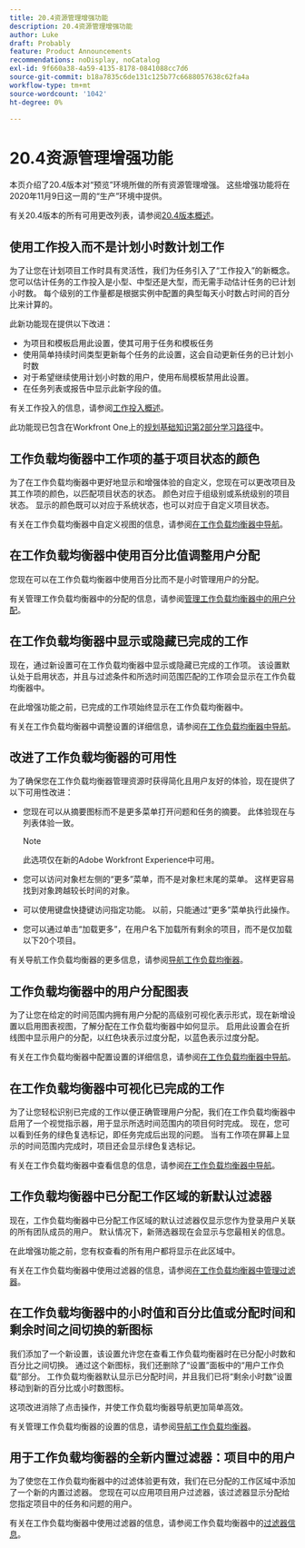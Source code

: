 ```yaml
---
title: 20.4资源管理增强功能
description: 20.4资源管理增强功能
author: Luke
draft: Probably
feature: Product Announcements
recommendations: noDisplay, noCatalog
exl-id: 9f660a38-4a59-4135-8178-0841088cc7d6
source-git-commit: b18a7835c6de131c125b77c6688057638c62fa4a
workflow-type: tm+mt
source-wordcount: '1042'
ht-degree: 0%

---
```


# 20.4资源管理增强功能

本页介绍了20.4版本对“预览”环境所做的所有资源管理增强。 这些增强功能将在2020年11月9日这一周的“生产”环境中提供。

有关20.4版本的所有可用更改列表，请参阅[20.4版本概述](../../../product-announcements/product-releases/20.4-release-activity/20-4-release-overview.md)。

## 使用工作投入而不是计划小时数计划工作

为了让您在计划项目工作时具有灵活性，我们为任务引入了“工作投入”的新概念。 您可以估计任务的工作投入是小型、中型还是大型，而无需手动估计任务的已计划小时数。 每个级别的工作量都是根据实例中配置的典型每天小时数占时间的百分比来计算的。

此新功能现在提供以下改进：

* 为项目和模板启用此设置，使其可用于任务和模板任务
* 使用简单持续时间类型更新每个任务的此设置，这会自动更新任务的已计划小时数
* 对于希望继续使用计划小时数的用户，使用布局模板禁用此设置。
* 在任务列表或报告中显示此新字段的值。

有关工作投入的信息，请参阅[工作投入概述](../../../manage-work/tasks/task-information/work-effort.md)。

此功能现已包含在Workfront One上的[规划基础知识第2部分学习路径](https://experienceleague.adobe.com/zh-hans/docs/workfront/using/home)中。

## 工作负载均衡器中工作项的基于项目状态的颜色

为了在工作负载均衡器中更好地显示和增强体验的自定义，您现在可以更改项目及其工作项的颜色，以匹配项目状态的状态。 颜色对应于组级别或系统级别的项目状态。 显示的颜色既可以对应于系统状态，也可以对应于自定义项目状态。

有关在工作负载均衡器中自定义视图的信息，请参阅[在工作负载均衡器中导航](../../../resource-mgmt/workload-balancer/navigate-the-workload-balancer.md)。

## 在工作负载均衡器中使用百分比值调整用户分配

您现在可以在工作负载均衡器中使用百分比而不是小时管理用户的分配。

有关管理工作负载均衡器中的分配的信息，请参阅[管理工作负载均衡器中的用户分配](../../../resource-mgmt/workload-balancer/manage-user-allocations-workload-balancer.md)。

## 在工作负载均衡器中显示或隐藏已完成的工作

现在，通过新设置可在工作负载均衡器中显示或隐藏已完成的工作项。 该设置默认处于启用状态，并且与过滤条件和所选时间范围匹配的工作项会显示在工作负载均衡器中。

在此增强功能之前，已完成的工作项始终显示在工作负载均衡器中。

有关在工作负载均衡器中调整设置的详细信息，请参阅[在工作负载均衡器中导航](../../../resource-mgmt/workload-balancer/navigate-the-workload-balancer.md)。

## 改进了工作负载均衡器的可用性

为了确保您在工作负载均衡器管理资源时获得简化且用户友好的体验，现在提供了以下可用性改进：

* 您现在可以从摘要图标而不是更多菜单打开问题和任务的摘要。 此体验现在与列表体验一致。

  >[!NOTE]
  >
  >此选项仅在新的Adobe Workfront Experience中可用。

* 您可以访问对象栏左侧的“更多”菜单，而不是对象栏末尾的菜单。 这样更容易找到对象跨越较长时间的对象。
* 可以使用键盘快捷键访问指定功能。 以前，只能通过“更多”菜单执行此操作。
* 您可以通过单击“加载更多”，在用户名下加载所有剩余的项目，而不是仅加载以下20个项目。

有关导航工作负载均衡器的更多信息，请参阅[导航工作负载均衡器](../../../resource-mgmt/workload-balancer/navigate-the-workload-balancer.md)。

## 工作负载均衡器中的用户分配图表

为了让您在给定的时间范围内拥有用户分配的高级别可视化表示形式，现在新增设置以启用图表视图，了解分配在工作负载均衡器中如何显示。 启用此设置会在折线图中显示用户的分配，以红色块表示过度分配，以蓝色表示过度分配。

有关在工作负载均衡器中配置设置的详细信息，请参阅[在工作负载均衡器中导航](../../../resource-mgmt/workload-balancer/navigate-the-workload-balancer.md)。

## 在工作负载均衡器中可视化已完成的工作

为了让您轻松识别已完成的工作以便正确管理用户分配，我们在工作负载均衡器中启用了一个视觉指示器，用于显示所选时间范围内的项目何时完成。 现在，您可以看到任务的绿色复选标记，即任务完成后出现的问题。 当有工作项在屏幕上显示的时间范围内完成时，项目还会显示绿色复选标记。

有关在工作负载均衡器中查看信息的信息，请参阅[在工作负载均衡器中导航](../../../resource-mgmt/workload-balancer/navigate-the-workload-balancer.md)。

## 工作负载均衡器中已分配工作区域的新默认过滤器

现在，工作负载均衡器中已分配工作区域的默认过滤器仅显示您作为登录用户关联的所有团队成员的用户。 默认情况下，新筛选器现在会显示与您最相关的信息。

在此增强功能之前，您有权查看的所有用户都将显示在此区域中。

有关在工作负载均衡器中使用过滤器的信息，请参阅[在工作负载均衡器中管理过滤器](../../../resource-mgmt/workload-balancer/filter-information-workload-balancer.md)。

## 在工作负载均衡器中的小时值和百分比值或分配时间和剩余时间之间切换的新图标

我们添加了一个新设置，该设置允许您在查看工作负载均衡器时在已分配小时数和百分比之间切换。 通过这个新图标，我们还删除了“设置”面板中的“用户工作负载”部分。 工作负载均衡器默认显示已分配时间，并且我们已将“剩余小时数”设置移动到新的百分比或小时数图标。

这项改进消除了点击操作，并使工作负载均衡器导航更加简单高效。

有关管理工作负载均衡器的设置的信息，请参阅[导航工作负载均衡器](../../../resource-mgmt/workload-balancer/navigate-the-workload-balancer.md)。

## 用于工作负载均衡器的全新内置过滤器：项目中的用户

为了使您在工作负载均衡器中的过滤体验更有效，我们在已分配的工作区域中添加了一个新的内置过滤器。 您现在可以应用项目用户过滤器，该过滤器显示分配给您指定项目中的任务和问题的用户。

有关在工作负载均衡器中使用过滤器的信息，请参阅工作负载均衡器中的[过滤器信息](../../../resource-mgmt/workload-balancer/filter-information-workload-balancer.md)。

